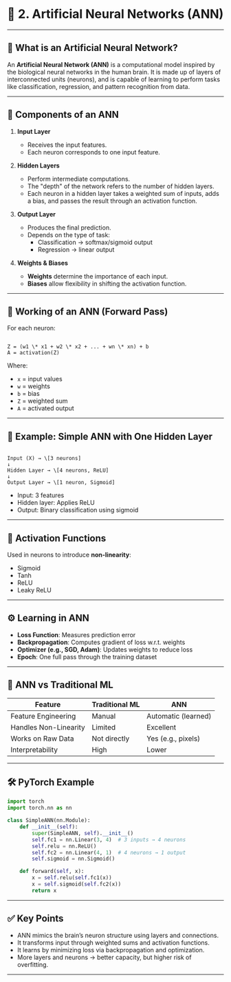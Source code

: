 # 🧠 2. Artificial Neural Networks (ANN)

---

## 📘 What is an Artificial Neural Network?

An **Artificial Neural Network (ANN)** is a computational model inspired by the biological neural networks in the human brain. It is made up of layers of interconnected units (neurons), and is capable of learning to perform tasks like classification, regression, and pattern recognition from data.

---

## 🧩 Components of an ANN

1. **Input Layer**  
   - Receives the input features.  
   - Each neuron corresponds to one input feature.

2. **Hidden Layers**  
   - Perform intermediate computations.  
   - The "depth" of the network refers to the number of hidden layers.  
   - Each neuron in a hidden layer takes a weighted sum of inputs, adds a bias, and passes the result through an activation function.

3. **Output Layer**  
   - Produces the final prediction.  
   - Depends on the type of task:  
     - Classification → softmax/sigmoid output  
     - Regression → linear output

4. **Weights & Biases**  
   - **Weights** determine the importance of each input.  
   - **Biases** allow flexibility in shifting the activation function.

---

## 🔁 Working of an ANN (Forward Pass)

For each neuron:

```

Z = (w1 \* x1 + w2 \* x2 + ... + wn \* xn) + b
A = activation(Z)

```

Where:  
- `x` = input values  
- `w` = weights  
- `b` = bias  
- `Z` = weighted sum  
- `A` = activated output

---

## 🎯 Example: Simple ANN with One Hidden Layer

```

Input (X) → \[3 neurons]
↓
Hidden Layer → \[4 neurons, ReLU]
↓
Output Layer → \[1 neuron, Sigmoid]

````

- Input: 3 features  
- Hidden layer: Applies ReLU  
- Output: Binary classification using sigmoid

---

## 🧠 Activation Functions

Used in neurons to introduce **non-linearity**:
- Sigmoid  
- Tanh  
- ReLU  
- Leaky ReLU

---

## ⚙️ Learning in ANN

- **Loss Function**: Measures prediction error  
- **Backpropagation**: Computes gradient of loss w.r.t. weights  
- **Optimizer (e.g., SGD, Adam)**: Updates weights to reduce loss  
- **Epoch**: One full pass through the training dataset  

---

## 🧪 ANN vs Traditional ML

| Feature               | Traditional ML       | ANN                     |
|-----------------------|----------------------|--------------------------|
| Feature Engineering   | Manual               | Automatic (learned)     |
| Handles Non-Linearity | Limited              | Excellent                |
| Works on Raw Data     | Not directly         | Yes (e.g., pixels)       |
| Interpretability      | High                 | Lower                   |

---

## 🛠 PyTorch Example

```python
import torch
import torch.nn as nn

class SimpleANN(nn.Module):
    def __init__(self):
        super(SimpleANN, self).__init__()
        self.fc1 = nn.Linear(3, 4)  # 3 inputs → 4 neurons
        self.relu = nn.ReLU()
        self.fc2 = nn.Linear(4, 1)  # 4 neurons → 1 output
        self.sigmoid = nn.Sigmoid()

    def forward(self, x):
        x = self.relu(self.fc1(x))
        x = self.sigmoid(self.fc2(x))
        return x
````

---

## ✅ Key Points

* ANN mimics the brain’s neuron structure using layers and connections.
* It transforms input through weighted sums and activation functions.
* It learns by minimizing loss via backpropagation and optimization.
* More layers and neurons → better capacity, but higher risk of overfitting.

---


